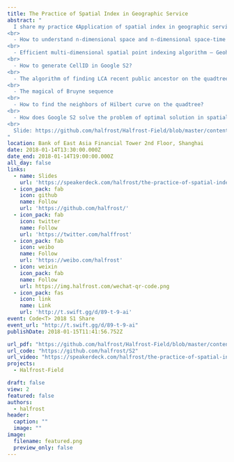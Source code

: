 ```yaml
---
title: The Practice of Spatial Index in Geographic Service
abstract: "
  I share my practice 《Application of spatial index in geographic service》. The contents are as follows:
<br>
  - How to understand n-dimensional space and n-dimensional space-time
<br>
  - Efficient multi-dimensional spatial point indexing algorithm — Geohash and Google S2
<br>
  - How to generate CellID in Google S2?
<br>
  - The algorithm of finding LCA recent public ancestor on the quadtree in Google S2 
<br>
  - The magical of Bruyne sequence
<br>
  - How to find the neighbors of Hilbert curve on the quadtree?
<br>
  - How does Google S2 solve the problem of optimal solution in spatial coverage?
<br>
  Slide: https://github.com/halfrost/Halfrost-Field/blob/master/contents/Go/T_Salon_share.pdf
"
location: Bank of East Asia Financial Tower 2nd Floor, Shanghai
date: 2018-01-14T13:30:00.000Z
date_end: 2018-01-14T19:00:00.000Z
all_day: false
links:
  - name: Slides
    url: 'https://speakerdeck.com/halfrost/the-practice-of-spatial-index-in-geographic-service'
  - icon_pack: fab
    icon: github
    name: Follow
    url: 'https://github.com/halfrost/'
  - icon_pack: fab
    icon: twitter
    name: Follow
    url: 'https://twitter.com/halffrost'
  - icon_pack: fab
    icon: weibo
    name: Follow
    url: 'https://weibo.com/halfrost'
  - icon: weixin
    icon_pack: fab
    name: Follow
    url: https://img.halfrost.com/wechat-qr-code.png
  - icon_pack: fas
    icon: link
    name: Link
    url: 'http://t.swift.gg/d/89-t-9-ai'
event: Code<T> 2018 S1 Share
event_url: "http://t.swift.gg/d/89-t-9-ai"
publishDate: 2018-01-15T11:41:56.752Z

url_pdf: "https://github.com/halfrost/Halfrost-Field/blob/master/contents/Go/T_Salon_share.pdf"
url_code: "https://github.com/halfrost/S2"
url_video: "https://speakerdeck.com/halfrost/the-practice-of-spatial-index-in-geographic-service"
projects:
  - Halfrost-Field

draft: false
view: 2
featured: false
authors:
  - halfrost
header:
  caption: ""
  image: ""
image:
  filename: featured.png
  preview_only: false
---
```

